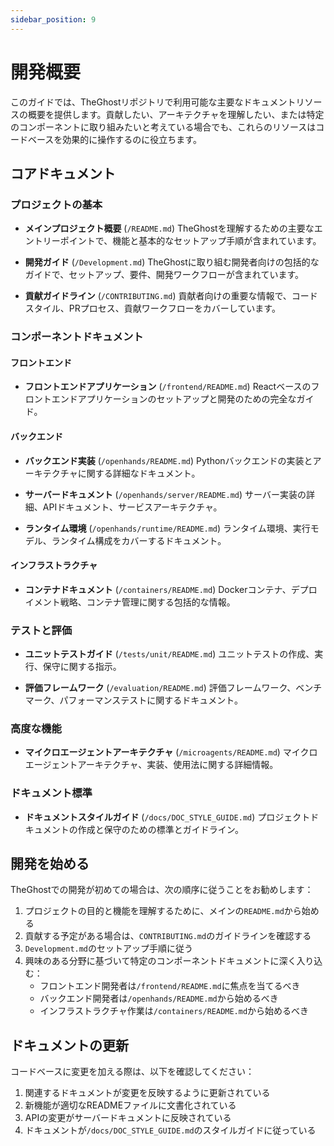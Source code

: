 ```yaml
---
sidebar_position: 9
---
```


# 開発概要

このガイドでは、TheGhostリポジトリで利用可能な主要なドキュメントリソースの概要を提供します。貢献したい、アーキテクチャを理解したい、または特定のコンポーネントに取り組みたいと考えている場合でも、これらのリソースはコードベースを効果的に操作するのに役立ちます。

## コアドキュメント

### プロジェクトの基本
- **メインプロジェクト概要** (`/README.md`)
  TheGhostを理解するための主要なエントリーポイントで、機能と基本的なセットアップ手順が含まれています。

- **開発ガイド** (`/Development.md`)
  TheGhostに取り組む開発者向けの包括的なガイドで、セットアップ、要件、開発ワークフローが含まれています。

- **貢献ガイドライン** (`/CONTRIBUTING.md`)
  貢献者向けの重要な情報で、コードスタイル、PRプロセス、貢献ワークフローをカバーしています。

### コンポーネントドキュメント

#### フロントエンド
- **フロントエンドアプリケーション** (`/frontend/README.md`)
  Reactベースのフロントエンドアプリケーションのセットアップと開発のための完全なガイド。

#### バックエンド
- **バックエンド実装** (`/openhands/README.md`)
  Pythonバックエンドの実装とアーキテクチャに関する詳細なドキュメント。

- **サーバードキュメント** (`/openhands/server/README.md`)
  サーバー実装の詳細、APIドキュメント、サービスアーキテクチャ。

- **ランタイム環境** (`/openhands/runtime/README.md`)
  ランタイム環境、実行モデル、ランタイム構成をカバーするドキュメント。

#### インフラストラクチャ
- **コンテナドキュメント** (`/containers/README.md`)
  Dockerコンテナ、デプロイメント戦略、コンテナ管理に関する包括的な情報。

### テストと評価
- **ユニットテストガイド** (`/tests/unit/README.md`)
  ユニットテストの作成、実行、保守に関する指示。

- **評価フレームワーク** (`/evaluation/README.md`)
  評価フレームワーク、ベンチマーク、パフォーマンステストに関するドキュメント。

### 高度な機能
- **マイクロエージェントアーキテクチャ** (`/microagents/README.md`)
  マイクロエージェントアーキテクチャ、実装、使用法に関する詳細情報。

### ドキュメント標準
- **ドキュメントスタイルガイド** (`/docs/DOC_STYLE_GUIDE.md`)
  プロジェクトドキュメントの作成と保守のための標準とガイドライン。

## 開発を始める

TheGhostでの開発が初めての場合は、次の順序に従うことをお勧めします：

1. プロジェクトの目的と機能を理解するために、メインの`README.md`から始める
2. 貢献する予定がある場合は、`CONTRIBUTING.md`のガイドラインを確認する
3. `Development.md`のセットアップ手順に従う
4. 興味のある分野に基づいて特定のコンポーネントドキュメントに深く入り込む：
   - フロントエンド開発者は`/frontend/README.md`に焦点を当てるべき
   - バックエンド開発者は`/openhands/README.md`から始めるべき
   - インフラストラクチャ作業は`/containers/README.md`から始めるべき

## ドキュメントの更新

コードベースに変更を加える際は、以下を確認してください：
1. 関連するドキュメントが変更を反映するように更新されている
2. 新機能が適切なREADMEファイルに文書化されている
3. APIの変更がサーバードキュメントに反映されている
4. ドキュメントが`/docs/DOC_STYLE_GUIDE.md`のスタイルガイドに従っている
